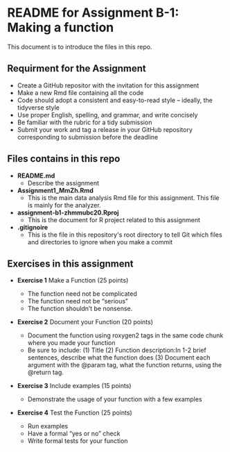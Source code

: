 # README for Assignment B-1: Making a function

This document is to introduce the files in this repo.

## Requirment for the Assignment
 * Create a GitHub repositor with the invitation for this assignment
 * Make a new Rmd file containing all the code
 * Code should adopt a consistent and easy-to-read style – ideally, the tidyverse style
 * Use proper English, spelling, and grammar, and write concisely
 * Be familiar with the rubric for a tidy submission
 * Submit your work and tag a release in your GitHub repository corresponding to submission before the deadline

## Files contains in this repo
  * **README.md**
    - Describe the assignment
  * **Assignment1_MmZh.Rmd**
    - This is the main data analysis Rmd file for this assignment. This file is mainly for the analyzer.
  * **assignment-b1-zhmmubc20.Rproj**
    - This is the document for R project related to this assignment
  * **.gitignoire**
    - This is the file in this repository's root directory to tell Git which files and directories to ignore when you make a commit

## Exercises in this assignment
 * **Exercise 1** Make a Function (25 points)
   - The function need not be complicated
   - The function need not be “serious”
   - The function shouldn’t be nonsense.

 * **Exercise 2** Document your Function (20 points)
   - Document the function using roxygen2 tags in the same code chunk where you made your function 
   - Be sure to include:
   (1) Title
   (2) Function description:In 1-2 brief sentences, describe what the function does
   (3) Document each argument with the @param tag, what the function returns, using the @return tag.
 * **Exercise 3** Include examples (15 points)
   - Demonstrate the usage of your function with a few examples
 * **Exercise 4** Test the Function (25 points)
   - Run examples 
   - Have a formal “yes or no” check
   - Write formal tests for your function



